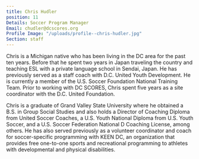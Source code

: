 ```yaml
---
title: Chris Hudler
position: 11
Details: Soccer Program Manager
Email: chudler@dcscores.org
Profile Image: "/uploads/profile--chris-hudler.jpg"
Section: staff
---
```


Chris is a Michigan native who has been living in the DC area for the past ten years. Before that he spent two years in Japan traveling the country and teaching ESL with a private language school in Sendai, Japan. He has previously served as a staff coach with D.C. United Youth Development. He is currently a member of the U.S. Soccer Foundation National Training Team. Prior to working with DC SCORES, Chris spent five years as a site coordinator with the D.C. United Foundation.

Chris is a graduate of Grand Valley State University where he obtained a B.S. in Group Social Studies and also holds a Director of Coaching Diploma from United Soccer Coaches, a U.S. Youth National Diploma from U.S. Youth Soccer, and a U.S. Soccer Federation National D Coaching License, among others. He has also served previously as a volunteer coordinator and coach for soccer-specific programming with KEEN DC, an organization that provides free one-to-one sports and recreational programming to athletes with developmental and physical disabilities.